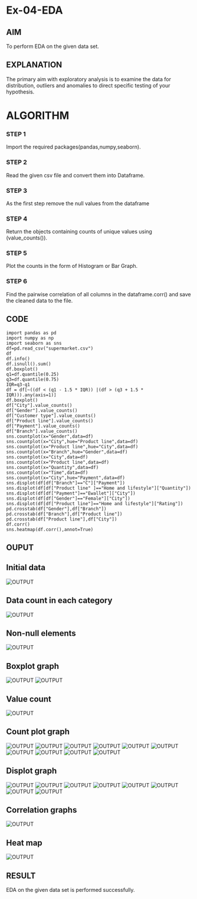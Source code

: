 # Ex-04-EDA
## AIM
To perform EDA on the given data set. 

## EXPLANATION
The primary aim with exploratory analysis is to examine the data for distribution, outliers and 
anomalies to direct specific testing of your hypothesis.

# ALGORITHM
### STEP 1
Import the required packages(pandas,numpy,seaborn).
### STEP 2
Read the given csv file and convert them into Dataframe.
### STEP 3
As the first step remove the null values from the dataframe
### STEP 4
Return the objects containing counts of unique values using (value_counts()).
### STEP 5
Plot the counts in the form of Histogram or Bar Graph.
### STEP 6
Find the pairwise correlation of all columns in the dataframe.corr() and save the cleaned data to the file.

## CODE
```
import pandas as pd
import numpy as np
import seaborn as sns
df=pd.read_csv("supermarket.csv")
df
df.info()
df.isnull().sum()
df.boxplot()
q1=df.quantile(0.25)
q3=df.quantile(0.75)
IQR=q3-q1
df = df[~((df < (q1 - 1.5 * IQR)) |(df > (q3 + 1.5 * IQR))).any(axis=1)]
df.boxplot()
df["City"].value_counts()
df["Gender"].value_counts()
df["Customer type"].value_counts()
df["Product line"].value_counts()
df["Payment"].value_counts()
df["Branch"].value_counts()
sns.countplot(x="Gender",data=df)
sns.countplot(x="City",hue="Product line",data=df)
sns.countplot(x="Product line",hue="City",data=df)
sns.countplot(x="Branch",hue="Gender",data=df)
sns.countplot(x="City",data=df)
sns.countplot(x="Product line",data=df)
sns.countplot(x="Quantity",data=df)
sns.countplot(x="Time",data=df)
sns.countplot(x="City",hue="Payment",data=df)
sns.displot(df[df["Branch"]=="C"]["Payment"])
sns.displot(df[df["Product line" ]=="Home and lifestyle"]["Quantity"])
sns.displot(df[df["Payment"]=="Ewallet"]["City"])
sns.displot(df[df["Gender"]=="Female"]["City"])
sns.displot(df[df["Product line"]=="Home and lifestyle"]["Rating"])
pd.crosstab(df["Gender"],df["Branch"])
pd.crosstab(df["Branch"],df["Product line"])
pd.crosstab(df["Product line"],df["City"])
df.corr()
sns.heatmap(df.corr(),annot=True)
```
## OUPUT
## Initial data
![OUTPUT](21.png)
## Data count in each category
![OUTPUT](22.png)
## Non-null elements
![OUTPUT](23.png)
## Boxplot graph
![OUTPUT](24.png)
![OUTPUT](25.png)
## Value count
![OUTPUT](26.png)
## Count plot graph
![OUTPUT](1.png)
![OUTPUT](2.png)
![OUTPUT](3.png)
![OUTPUT](4.png)
![OUTPUT](5.png)
![OUTPUT](6.png)
![OUTPUT](7.png)
![OUTPUT](8.png)
![OUTPUT](9.png)
![OUTPUT](10.png)
## Displot graph
![OUTPUT](11.png)
![OUTPUT](12.png)
![OUTPUT](13.png)
![OUTPUT](14.png)
![OUTPUT](15.png)
![OUTPUT](16.png)
![OUTPUT](17.png)
![OUTPUT](18.png)

## Correlation graphs
![OUTPUT](19.png)
## Heat map
![OUTPUT](20.png)

## RESULT
EDA on the given data set is performed successfully.